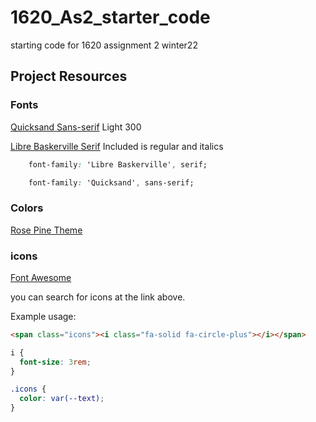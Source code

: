 # 1620_As2_starter_code
starting code for 1620 assignment 2 winter22

## Project Resources

### Fonts

[Quicksand Sans-serif](https://github.com/andrew-paglinawan/QuicksandFamily) Light 300

[Libre Baskerville Serif](https://github.com/impallari/Libre-Baskerville) Included is regular and italics

```CSS
    font-family: 'Libre Baskerville', serif;

    font-family: 'Quicksand', sans-serif;
```

### Colors

[Rose Pine Theme](https://rosepinetheme.com/palette)

### icons

[Font Awesome](https://www.flaticon.com/)

you can search for icons at the link above.

Example usage:

```HTML
<span class="icons"><i class="fa-solid fa-circle-plus"></i></span>
```

```CSS
i {
  font-size: 3rem;
}

.icons {
  color: var(--text);
}
```
